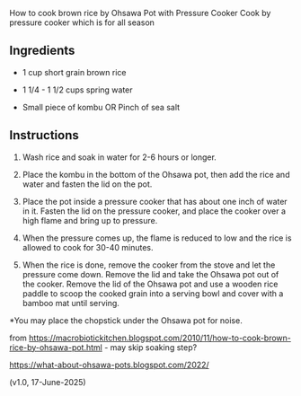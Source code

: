 
How to cook brown rice by Ohsawa Pot with Pressure Cooker
Cook by pressure cooker which is for all season

## Ingredients

 * 1 cup     short grain brown rice

 * 1 1/4 - 1 1/2 cups spring water

 * Small piece of kombu OR Pinch of sea salt

## Instructions

1) Wash rice and soak in water for 2-6 hours or longer.

2) Place the kombu in the bottom of the Ohsawa pot, then add the rice and water and fasten the lid on the pot.

3) Place the pot inside a pressure cooker that has about one inch of water in it. Fasten the lid on the pressure cooker, and place the cooker over a high flame and bring up to pressure.

4) When the pressure comes up, the flame is reduced to low and the rice is allowed to cook for 30-40 minutes.

5) When the rice is done, remove the cooker from the stove and let the pressure come down. Remove the lid and take the Ohsawa pot out of the cooker. Remove the lid of the Ohsawa pot and use a wooden rice paddle to scoop the cooked grain into a serving bowl and cover with a bamboo mat until serving.


*You may place the chopstick under the Ohsawa pot for noise.

from https://macrobiotickitchen.blogspot.com/2010/11/how-to-cook-brown-rice-by-ohsawa-pot.html - may skip soaking step?

https://what-about-ohsawa-pots.blogspot.com/2022/

(v1.0, 17-June-2025)